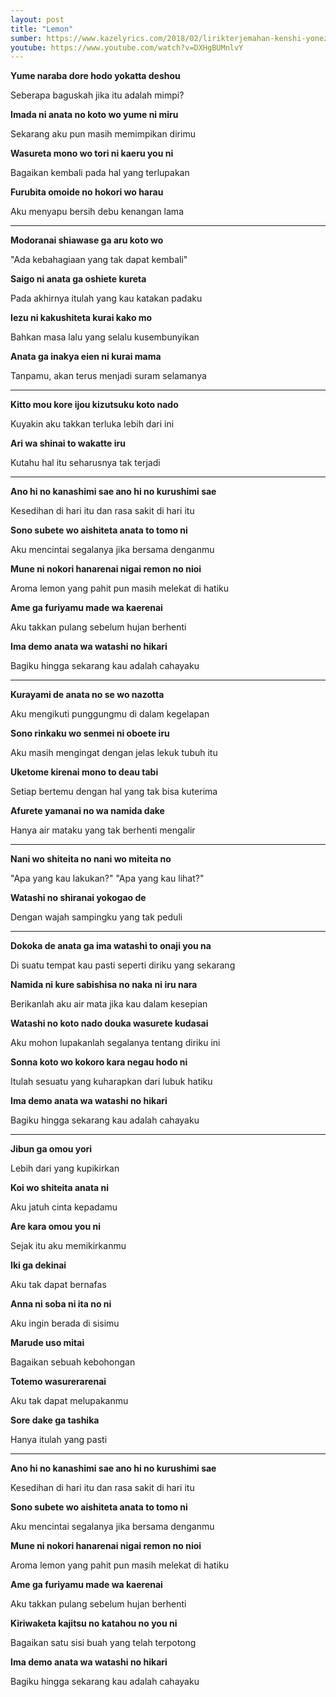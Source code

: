 ```yaml
---
layout: post
title: "Lemon"
sumber: https://www.kazelyrics.com/2018/02/lirikterjemahan-kenshi-yonezu-lemon.html?m=1
youtube: https://www.youtube.com/watch?v=DXHgBUMnlvY
---
```


**Yume naraba dore hodo yokatta deshou**

Seberapa baguskah jika itu adalah mimpi?

**Imada ni anata no koto wo yume ni miru**

Sekarang aku pun masih memimpikan dirimu

**Wasureta mono wo tori ni kaeru you ni**

Bagaikan kembali pada hal yang terlupakan

**Furubita omoide no hokori wo harau**

Aku menyapu bersih debu kenangan lama

****



**Modoranai shiawase ga aru koto wo**

"Ada kebahagiaan yang tak dapat kembali"

**Saigo ni anata ga oshiete kureta**

Pada akhirnya itulah yang kau katakan padaku

**Iezu ni kakushiteta kurai kako mo**

Bahkan masa lalu yang selalu kusembunyikan

**Anata ga inakya eien ni kurai mama**

Tanpamu, akan terus menjadi suram selamanya

****



**Kitto mou kore ijou kizutsuku koto nado**

Kuyakin aku takkan terluka lebih dari ini

**Ari wa shinai to wakatte iru**

Kutahu hal itu seharusnya tak terjadi

****



**Ano hi no kanashimi sae ano hi no kurushimi sae**

Kesedihan di hari itu dan rasa sakit di hari itu

**Sono subete wo aishiteta anata to tomo ni**

Aku mencintai segalanya jika bersama denganmu

**Mune ni nokori hanarenai nigai remon no nioi**

Aroma lemon yang pahit pun masih melekat di hatiku

**Ame ga furiyamu made wa kaerenai**

Aku takkan pulang sebelum hujan berhenti

**Ima demo anata wa watashi no hikari**

Bagiku hingga sekarang kau adalah cahayaku

****



**Kurayami de anata no se wo nazotta**

Aku mengikuti punggungmu di dalam kegelapan

**Sono rinkaku wo senmei ni oboete iru**

Aku masih mengingat dengan jelas lekuk tubuh itu

**Uketome kirenai mono to deau tabi**

Setiap bertemu dengan hal yang tak bisa kuterima

**Afurete yamanai no wa namida dake**

Hanya air mataku yang tak berhenti mengalir

****



**Nani wo shiteita no nani wo miteita no**

"Apa yang kau lakukan?" "Apa yang kau lihat?"

**Watashi no shiranai yokogao de**

Dengan wajah sampingku yang tak peduli

****



**Dokoka de anata ga ima watashi to onaji you na**

Di suatu tempat kau pasti seperti diriku yang sekarang

**Namida ni kure sabishisa no naka ni iru nara**

Berikanlah aku air mata jika kau dalam kesepian

**Watashi no koto nado douka wasurete kudasai**

Aku mohon lupakanlah segalanya tentang diriku ini

**Sonna koto wo kokoro kara negau hodo ni**

Itulah sesuatu yang kuharapkan dari lubuk hatiku

**Ima demo anata wa watashi no hikari**

Bagiku hingga sekarang kau adalah cahayaku

****



**Jibun ga omou yori**

Lebih dari yang kupikirkan

**Koi wo shiteita anata ni**

Aku jatuh cinta kepadamu

**Are kara omou you ni**

Sejak itu aku memikirkanmu

**Iki ga dekinai**

Aku tak dapat bernafas

**Anna ni soba ni ita no ni**

Aku ingin berada di sisimu

**Marude uso mitai**

Bagaikan sebuah kebohongan

**Totemo wasurerarenai**

Aku tak dapat melupakanmu

**Sore dake ga tashika**

Hanya itulah yang pasti

****



**Ano hi no kanashimi sae ano hi no kurushimi sae**

Kesedihan di hari itu dan rasa sakit di hari itu

**Sono subete wo aishiteta anata to tomo ni**

Aku mencintai segalanya jika bersama denganmu

**Mune ni nokori hanarenai nigai remon no nioi**

Aroma lemon yang pahit pun masih melekat di hatiku

**Ame ga furiyamu made wa kaerenai**

Aku takkan pulang sebelum hujan berhenti

**Kiriwaketa kajitsu no katahou no you ni**

Bagaikan satu sisi buah yang telah terpotong

**Ima demo anata wa watashi no hikari**

Bagiku hingga sekarang kau adalah cahayaku

